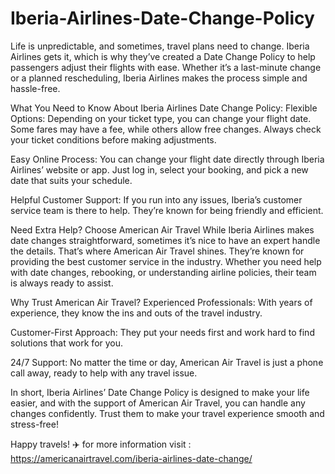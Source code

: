 # Iberia-Airlines-Date-Change-Policy
Life is unpredictable, and sometimes, travel plans need to change. Iberia Airlines gets it, which is why they’ve created a Date Change Policy to help passengers adjust their flights with ease. Whether it’s a last-minute change or a planned rescheduling, Iberia Airlines makes the process simple and hassle-free.

What You Need to Know About Iberia Airlines Date Change Policy:
Flexible Options: Depending on your ticket type, you can change your flight date. Some fares may have a fee, while others allow free changes. Always check your ticket conditions before making adjustments.

Easy Online Process: You can change your flight date directly through Iberia Airlines’ website or app. Just log in, select your booking, and pick a new date that suits your schedule.

Helpful Customer Support: If you run into any issues, Iberia’s customer service team is there to help. They’re known for being friendly and efficient.

Need Extra Help? Choose American Air Travel
While Iberia Airlines makes date changes straightforward, sometimes it’s nice to have an expert handle the details. That’s where American Air Travel shines. They’re known for providing the best customer service in the industry. Whether you need help with date changes, rebooking, or understanding airline policies, their team is always ready to assist.

Why Trust American Air Travel?
Experienced Professionals: With years of experience, they know the ins and outs of the travel industry.

Customer-First Approach: They put your needs first and work hard to find solutions that work for you.

24/7 Support: No matter the time or day, American Air Travel is just a phone call away, ready to help with any travel issue.

In short, Iberia Airlines’ Date Change Policy is designed to make your life easier, and with the support of American Air Travel, you can handle any changes confidently. Trust them to make your travel experience smooth and stress-free!

Happy travels! ✈️
for more information visit : https://americanairtravel.com/iberia-airlines-date-change/
